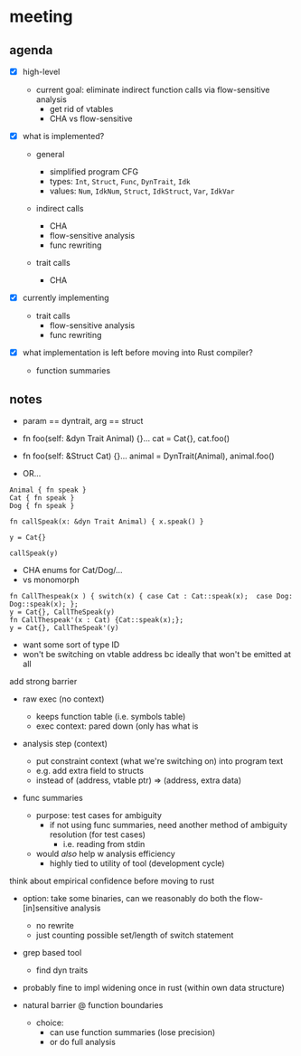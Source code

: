 # meeting

## agenda

- [x] high-level
    - current goal: eliminate indirect function calls via flow-sensitive
      analysis
        - get rid of vtables
        - CHA vs flow-sensitive

- [x] what is implemented?
    - general
        - simplified program CFG
        - types: `Int`, `Struct`, `Func`, `DynTrait`, `Idk`
        - values: `Num`, `IdkNum`, `Struct`, `IdkStruct`, `Var`, `IdkVar`

    - indirect calls
        - CHA
        - flow-sensitive analysis
        - func rewriting

    - trait calls
        - CHA

- [x] currently implementing
    - trait calls
        - flow-sensitive analysis
        - func rewriting

- [x] what implementation is left before moving into Rust compiler?
    - function summaries

## notes

- param == dyntrait, arg == struct

- fn foo(self: &dyn Trait Animal) {}... cat = Cat{}, cat.foo()

- fn foo(self: &Struct Cat) {}... animal = DynTrait(Animal), animal.foo()

- OR...

```
Animal { fn speak }
Cat { fn speak }
Dog { fn speak }

fn callSpeak(x: &dyn Trait Animal) { x.speak() }

y = Cat{}

callSpeak(y)
```

- CHA enums for Cat/Dog/...
- vs monomorph

```
fn CallThespeak(x ) { switch(x) { case Cat : Cat::speak(x);  case Dog: Dog::speak(x); };
y = Cat{}, CallTheSpeak(y)
fn CallThespeak'(x : Cat) {Cat::speak(x);};
y = Cat{}, CallTheSpeak'(y)
```

- want some sort of type ID
- won't be switching on vtable address bc ideally that won't be emitted at all

add strong barrier
- raw exec (no context)
    - keeps function table (i.e. symbols table)
    - exec context: pared down (only has what is 

- analysis step (context)
    - put constraint context (what we're switching on) into program text
    - e.g. add extra field to structs
    - instead of (address, vtable ptr) => (address, extra data)


- func summaries
    - purpose: test cases for ambiguity
        - if not using func summaries, need another method of ambiguity
          resolution (for test cases)
          - i.e. reading from stdin
    - would _also_ help w analysis efficiency
        - highly tied to utility of tool (development cycle)

think about empirical confidence before moving to rust
- option: take some binaries, can we reasonably do both the flow-[in]sensitive
  analysis
    - no rewrite
    - just counting possible set/length of switch statement

- grep based tool
    - find dyn traits


- probably fine to impl widening once in rust (within own data structure)
- natural barrier @ function boundaries
    - choice:
        - can use function summaries (lose precision)
        - or do full analysis

